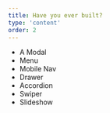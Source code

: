 ```yaml
---
title: Have you ever built?
type: 'content'
order: 2
---
```


- A Modal
- Menu
- Mobile Nav
- Drawer
- Accordion
- Swiper
- Slideshow

